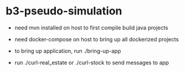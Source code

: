 # b3-pseudo-simulation

- need mvn installed on host to first compile build java projects
- need docker-compose on host to bring up all dockerized projects

- to bring up application, run ./bring-up-app
- run ./curl-real_estate or ./curl-stock to send messages to app

